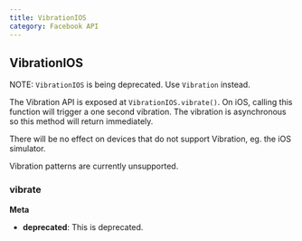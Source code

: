 ```yaml
---
title: VibrationIOS
category: Facebook API
---
```

<!-- Generated by documentation.js. Update this documentation by updating the source code. -->

## VibrationIOS

NOTE: `VibrationIOS` is being deprecated. Use `Vibration` instead.

The Vibration API is exposed at `VibrationIOS.vibrate()`. On iOS, calling this
function will trigger a one second vibration. The vibration is asynchronous
so this method will return immediately.

There will be no effect on devices that do not support Vibration, eg. the iOS
simulator.

Vibration patterns are currently unsupported.

### vibrate

**Meta**

-   **deprecated**: This is deprecated.

